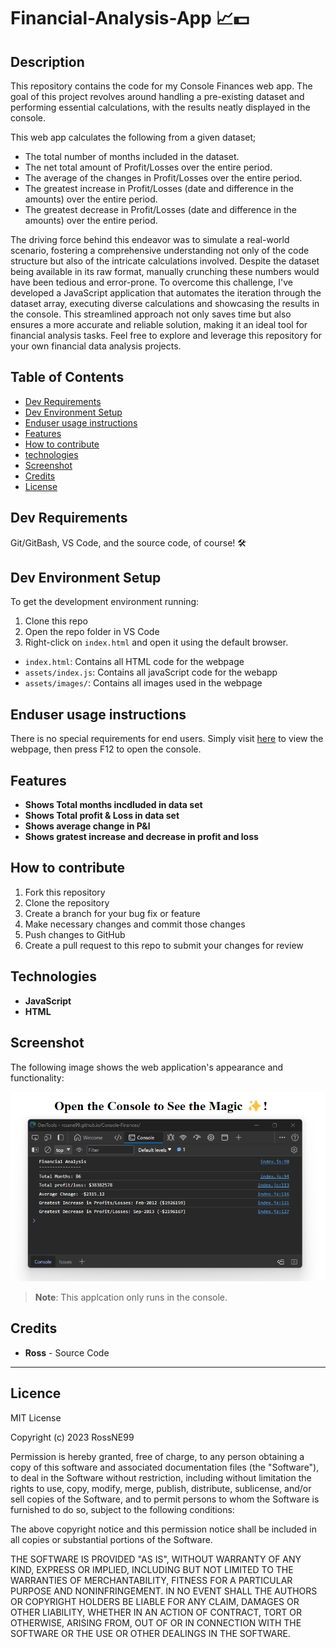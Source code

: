 # Financial-Analysis-App 📈💵

## Description
This repository contains the code for my Console Finances web app. The goal of this project revolves around handling a pre-existing dataset and performing essential calculations, with the results neatly displayed in the console.

This web app calculates the following from a given dataset;
- The total number of months included in the dataset.
- The net total amount of Profit/Losses over the entire period.
- The average of the changes in Profit/Losses over the entire period.
- The greatest increase in Profit/Losses (date and difference in the amounts) over the entire period.
- The greatest decrease in Profit/Losses (date and difference in the amounts) over the entire period.

The driving force behind this endeavor was to simulate a real-world scenario, fostering a comprehensive understanding not only of the code structure but also of the intricate calculations involved. Despite the dataset being available in its raw format, manually crunching these numbers would have been tedious and error-prone. To overcome this challenge, I've developed a JavaScript application that automates the iteration through the dataset array, executing diverse calculations and showcasing the results in the console. This streamlined approach not only saves time but also ensures a more accurate and reliable solution, making it an ideal tool for financial analysis tasks. Feel free to explore and leverage this repository for your own financial data analysis projects.



## Table of Contents

- [Dev Requirements](#Dev-Requirements)
- [Dev Environment Setup](#Dev-Environment-Setup)
- [Enduser usage instructions](#End-user-usage-instructions)
- [Features](#Features)
- [How to contribute](#How-to-contribute)
- [technologies ](#technologies)
- [Screenshot](#Screenshot)
- [Credits](#credits)
- [License](#license)

## Dev Requirements
Git/GitBash, VS Code, and the source code, of course! 🛠️

## Dev Environment Setup
To get the development environment running:
1. Clone this repo
2. Open the repo folder in VS Code
3. Right-click on `index.html` and open it using the default browser.

- `index.html`: Contains all HTML code for the webpage
- `assets/index.js`: Contains all javaScript code for the webapp
- `assets/images/`: Contains all images used in the webpage

## Enduser usage instructions
There is no special requirements for end users. Simply visit [here](https://rossne99.github.io/Console-Finances/) to view the webpage, then press F12 to open the console.

## Features
- **Shows Total months incdluded in data set**
- **Shows Total profit & Loss in data set**
- **Shows average change in P&l**
- **Shows gratest increase and decrease in profit and loss**

## How to contribute
1. Fork this repository
2. Clone the repository
3. Create a branch for your bug fix or feature
4. Make necessary changes and commit those changes
5. Push changes to GitHub
6. Create a pull request to this repo to submit your changes for review

## Technologies
- **JavaScript**
- **HTML**

## Screenshot

The following image shows the web application's appearance and functionality:

![Screenshott](assets/images/Console-Finances-Screenshot.png)

> **Note**: This applcation only runs in the console.


## Credits 
- **Ross** - Source Code

---

## Licence

MIT License

Copyright (c) 2023 RossNE99

Permission is hereby granted, free of charge, to any person obtaining a copy
of this software and associated documentation files (the "Software"), to deal
in the Software without restriction, including without limitation the rights
to use, copy, modify, merge, publish, distribute, sublicense, and/or sell
copies of the Software, and to permit persons to whom the Software is
furnished to do so, subject to the following conditions:

The above copyright notice and this permission notice shall be included in all
copies or substantial portions of the Software.

THE SOFTWARE IS PROVIDED "AS IS", WITHOUT WARRANTY OF ANY KIND, EXPRESS OR
IMPLIED, INCLUDING BUT NOT LIMITED TO THE WARRANTIES OF MERCHANTABILITY,
FITNESS FOR A PARTICULAR PURPOSE AND NONINFRINGEMENT. IN NO EVENT SHALL THE
AUTHORS OR COPYRIGHT HOLDERS BE LIABLE FOR ANY CLAIM, DAMAGES OR OTHER
LIABILITY, WHETHER IN AN ACTION OF CONTRACT, TORT OR OTHERWISE, ARISING FROM,
OUT OF OR IN CONNECTION WITH THE SOFTWARE OR THE USE OR OTHER DEALINGS IN THE
SOFTWARE.
